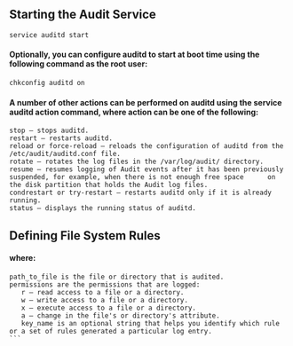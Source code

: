 ## Starting the Audit Service 
`service auditd start`  

#### Optionally, you can configure auditd to start at boot time using the following command as the root user:  
`chkconfig auditd on`   

#### A number of other actions can be performed on auditd using the service auditd action command, where action can be one of the following:  
```  
stop — stops auditd.
restart — restarts auditd.
reload or force-reload — reloads the configuration of auditd from the /etc/audit/auditd.conf file.
rotate — rotates the log files in the /var/log/audit/ directory.
resume — resumes logging of Audit events after it has been previously suspended, for example, when there is not enough free space      on the disk partition that holds the Audit log files.
condrestart or try-restart — restarts auditd only if it is already running.
status — displays the running status of auditd.  
```  

## Defining File System Rules  
#### where:  
~~~  
path_to_file is the file or directory that is audited.
permissions are the permissions that are logged:
   r — read access to a file or a directory.
   w — write access to a file or a directory.
   x — execute access to a file or a directory.
   a — change in the file's or directory's attribute. 
   key_name is an optional string that helps you identify which rule or a set of rules generated a particular log entry.   
```  
